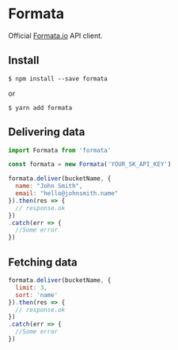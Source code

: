 # Formata
Official [Formata.io](https://formata.io) API client.

## Install
```
$ npm install --save formata
```
or
```
$ yarn add formata
```

## Delivering data
```js
import Formata from 'formata'

const formata = new Formata('YOUR_SK_API_KEY')

formata.deliver(bucketName, {
  name: "John Smith",
  email: "hello@johnsmith.name"
}).then(res => {
  // response.ok
})
.catch(err => {
  //Some error
})
```

## Fetching data
```js
formata.deliver(bucketName, {
  limit: 3,
  sort: 'name'
}).then(res => {
  // response.ok
})
.catch(err => {
  //Some error
})
```
